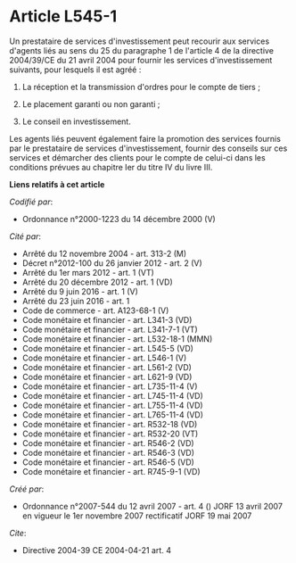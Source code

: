 # Article L545-1

Un prestataire de services d'investissement peut recourir aux services d'agents liés au sens du 25 du paragraphe 1 de
l'article 4 de la directive 2004/39/CE du 21 avril 2004 pour fournir les services d'investissement suivants, pour lesquels il
est agréé :

1. La réception et la transmission d'ordres pour le compte de tiers ;

2. Le placement garanti ou non garanti ;

3. Le conseil en investissement.

Les agents liés peuvent également faire la promotion des services fournis par le prestataire de services d'investissement,
fournir des conseils sur ces services et démarcher des clients pour le compte de celui-ci dans les conditions prévues au
chapitre Ier du titre IV du livre III.

**Liens relatifs à cet article**

_Codifié par_:

  - Ordonnance n°2000-1223 du 14 décembre 2000 (V)

_Cité par_:

  - Arrêté du 12 novembre 2004 - art. 313-2 (M)
  - Décret n°2012-100 du 26 janvier 2012 - art. 2 (V)
  - Arrêté du 1er mars 2012 - art. 1 (VT)
  - Arrêté du 20 décembre 2012 - art. 1 (VD)
  - Arrêté du 9 juin 2016 - art. 1 (V)
  - Arrêté du 23 juin 2016 - art. 1
  - Code de commerce - art. A123-68-1 (V)
  - Code monétaire et financier - art. L341-3 (VD)
  - Code monétaire et financier - art. L341-7-1 (VT)
  - Code monétaire et financier - art. L532-18-1 (MMN)
  - Code monétaire et financier - art. L545-5 (VD)
  - Code monétaire et financier - art. L546-1 (V)
  - Code monétaire et financier - art. L561-2 (VD)
  - Code monétaire et financier - art. L621-9 (VD)
  - Code monétaire et financier - art. L735-11-4 (V)
  - Code monétaire et financier - art. L745-11-4 (VD)
  - Code monétaire et financier - art. L755-11-4 (VD)
  - Code monétaire et financier - art. L765-11-4 (VD)
  - Code monétaire et financier - art. R532-18 (VD)
  - Code monétaire et financier - art. R532-20 (VT)
  - Code monétaire et financier - art. R546-2 (VD)
  - Code monétaire et financier - art. R546-3 (VD)
  - Code monétaire et financier - art. R546-5 (VD)
  - Code monétaire et financier - art. R745-9-1 (VD)

_Créé par_:

  - Ordonnance n°2007-544 du 12 avril 2007 - art. 4 () JORF 13 avril 2007 en vigueur le 1er novembre 2007 rectificatif JORF 19 mai 2007

_Cite_:

  - Directive 2004-39 CE 2004-04-21 art. 4

